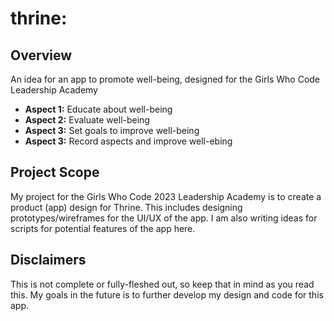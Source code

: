 # thrine: 

## Overview

An idea for an app to promote well-being, designed for the Girls Who Code Leadership Academy

* **Aspect 1:** Educate about well-being
* **Aspect 2:** Evaluate well-being 
* **Aspect 3:** Set goals to improve well-being
* **Aspect 3:** Record aspects and improve well-ebing

## Project Scope

My project for the Girls Who Code 2023 Leadership Academy is to create a product (app) design for Thrine. This includes designing prototypes/wireframes for the UI/UX of the app. I am also writing ideas for scripts for potential features of the app here.

## Disclaimers

This is not complete or fully-fleshed out, so keep that in mind as you read this. My goals in the future is to further develop my design and code for this app.
